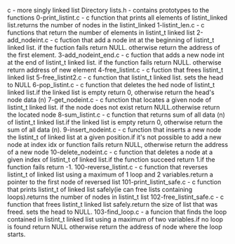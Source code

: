 c - more singly linked list Directory
lists.h - contains prototypes to the functions
0-print_listint.c - c function that prints all elements of listint_linked list.returns the number of nodes in the listint_linked
1-listint_len.c - c functions that return the number of elements in listint_t linked list
2-add_nodeint.c - c fuction that add a node int at the beginning of listint_t linked list. if the fuction fails return NULL. otherwise return the address of the first element.
3-add_nodeint_end.c - c fuction that adds a new node int at the end of listint_t linked list. if the function fails return NULL. otherwise return address of new element
4-free_listint.c - c fuction that frees listint_t linked list
5-free_listint2.c - c function that listint_t linked list. sets the head to NULL
6-pop_listint.c - c function that deletes the hed node of listint_t linked list.if the linked list is empty return 0, otherwise return the head's node data (n)
7-get_nodeint.c - c function that locates a given node of listint_t linked list. if the node does not exist return NULL.otherwise return the located node
8-sum_listint.c - c function that returns sum of all data (n) of listint_t linked list.if the linked list is empty return 0, otherwise return the sum of all data (n).
9-insert_nodeint.c - c function that inserts a new node the listint_t of linked list at a given position.if it's not possible to add a new node at index idx or function fails return NULL, otherwise return the address of a new node
10-delete_nodeint.c - c function that deletes a node at a given index of listint_t of linked list.if the function succeed return 1.if the function fails return -1.
100-reverse_listint.c - c function that reverses listint_t of linked list using a maximum of 1 loop and 2 variables.return a pointer to the first node of reversed list
101-print_listint_safe.c - c function that prints listint_t of linked list safely(ie can free lists containing loops).returns the number of nodes in listint_t list
102-free_listint_safe.c - c function that frees listint_t linked list safely.return the size of list that was freed. sets the head to NULL.
103-find_loop.c - a funcion that finds the loop contained in listint_t linked list using a maximum of two variables.if no loop is found return NULL otherwise return the address of node where the loop starts.

